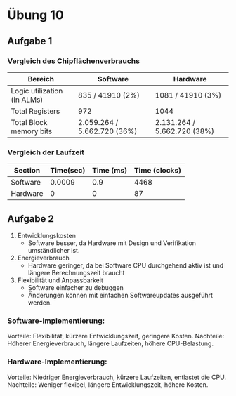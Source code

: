 # Übung 10

## Aufgabe 1

### Vergleich des Chipflächenverbrauchs

Bereich | Software | Hardware
------- | -------- | --------
Logic utilization (in ALMs) | 835 / 41910 (2%) | 1081 / 41910 (3%)
Total Registers | 972 | 1044
Total Block memory bits | 2.059.264 / 5.662.720 (36%) | 2.131.264 / 5.662.720 (38%)

### Vergleich der Laufzeit

Section | Time(sec) | Time (ms) | Time (clocks)
-------- | -------- | -------- | -----
 Software | 0.0009 | 0.9 | 4468
 Hardware | 0 | 0 | 87

 ## Aufgabe 2

 1. Entwicklungskosten
    - Software besser, da Hardware mit Design und Verifikation umständlicher ist.
 2. Energieverbrauch
    - Hardware geringer, da bei Software CPU durchgehend aktiv ist und längere Berechnungszeit braucht
 3. Flexibilität und Anpassbarkeit
    - Software einfacher zu debuggen
    - Änderungen können mit einfachen Softwareupdates ausgeführt werden. 

 ### Software-Implementierung:

Vorteile: Flexibilität, kürzere Entwicklungszeit, geringere Kosten.
Nachteile: Höherer Energieverbrauch, längere Laufzeiten, höhere CPU-Belastung.

### Hardware-Implementierung:

Vorteile: Niedriger Energieverbrauch, kürzere Laufzeiten, entlastet die CPU.
Nachteile: Weniger flexibel, längere Entwicklungszeit, höhere Kosten.